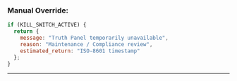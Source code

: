 ### **Manual Override:**

```javascript
if (KILL_SWITCH_ACTIVE) {
  return {
    message: "Truth Panel temporarily unavailable",
    reason: "Maintenance / Compliance review",
    estimated_return: "ISO-8601 timestamp"
  };
}
```

---
